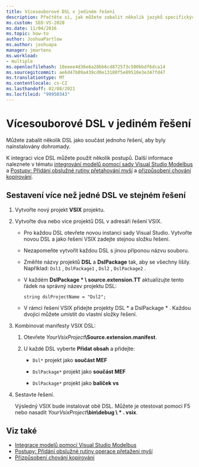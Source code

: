 ```yaml
---
title: Vícesouborové DSL v jediném řešení
description: Přečtěte si, jak můžete zabalit několik jazyků specifických pro doménu (DSL) jako součást jednoho řešení, aby se nainstalovaly dohromady.
ms.custom: SEO-VS-2020
ms.date: 11/04/2016
ms.topic: how-to
author: JoshuaPartlow
ms.author: joshuapa
manager: jmartens
ms.workload:
- multiple
ms.openlocfilehash: 10eeee4d36e6a28bb6cd872573c500bbdf6dca14
ms.sourcegitcommit: ae6d47b09a439cd0e13180f5e89510e3e347fd47
ms.translationtype: MT
ms.contentlocale: cs-CZ
ms.lasthandoff: 02/08/2021
ms.locfileid: "99950343"
---
```

# <a name="multiple-dsls-in-one-solution"></a>Vícesouborové DSL v jediném řešení

Můžete zabalit několik DSL jako součást jednoho řešení, aby byly nainstalovány dohromady.

K integraci více DSL můžete použít několik postupů. Další informace naleznete v tématu [integrování modelů pomocí sady Visual Studio Modelbus](../modeling/integrating-models-by-using-visual-studio-modelbus.md) a [Postupy: Přidání obslužné rutiny přetahování myší](../modeling/how-to-add-a-drag-and-drop-handler.md) a [přizpůsobení chování kopírování](../modeling/customizing-copy-behavior.md).

## <a name="build-more-than-one-dsl-in-the-same-solution"></a>Sestavení více než jedné DSL ve stejném řešení

1. Vytvořte nový projekt **VSIX** projektu.

2. Vytvořte dva nebo více projektů DSL v adresáři řešení VSIX.

   - Pro každou DSL otevřete novou instanci sady Visual Studio. Vytvořte novou DSL a jako řešení VSIX zadejte stejnou složku řešení.

   - Nezapomeňte vytvořit každou DSL s jinou příponou názvu souboru.

   - Změňte názvy projektů **DSL** a **DslPackage** tak, aby se všechny lišily. Například: `Dsl1` , `DslPackage1` , `Dsl2` , `DslPackage2` .

   - V každém **DslPackage \* \ source.extension.TT** aktualizujte tento řádek na správný název projektu DSL:

      `string dslProjectName = "Dsl2";`

   - V rámci řešení VSIX přidejte projekty DSL * a DslPackage \* . Každou dvojici můžete umístit do vlastní složky řešení.

2. Kombinovat manifesty VSIX DSL:

   1. Otevřete _YourVsixProject_**\Source.extension.manifest**.

   2. U každé DSL vyberte **Přidat obsah** a přidejte:

       - `Dsl*` projekt jako **součást MEF**

       - `DslPackage*` projekt jako **součást MEF**

       - `DslPackage*` projekt jako **balíček vs**

3. Sestavte řešení.

   Výsledný VSIX bude instalovat obě DSL. Můžete je otestovat pomocí F5 nebo nasadit _YourVsixProject_**\bin\debug \\ \* . vsix**.

## <a name="see-also"></a>Viz také

- [Integrace modelů pomocí Visual Studio Modelbus](../modeling/integrating-models-by-using-visual-studio-modelbus.md)
- [Postupy: Přidání obslužné rutiny operace přetažení myší](../modeling/how-to-add-a-drag-and-drop-handler.md)
- [Přizpůsobení chování kopírování](../modeling/customizing-copy-behavior.md)